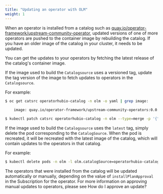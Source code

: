 ```yaml
---
title: "Updating an operator with OLM"
weight: 1
---
```


When an operator is installed from a catalog such as [quay.io/operator-framework/upstream-community-operator](https://quay.io/repository/operator-framework/upstream-community-operators), updated versions of one of more operators are pushed to the container image by rebuilding the catalog. If you have an older image of the catalog in your cluster, it needs to be updated.


You can get the updates to your operators by fetching the latest release of the catalog's container image.

If the image used to build the `Catalogsource` uses a versioned tag, update the tag version of the image to fetch updates to operators in the `Catalogsource`.

For example:

```bash
$ oc get catsrc operatorhubio-catalog -n olm -o yaml | grep image:
    
    image: quay.io/operator-framework/upstream-community-operators:0.0.1

$ kubectl patch catsrc operatorhubio-catalog -n olm --type=merge -p '{"spec": {"image": "quay.io/operator-framework/upstream-community-operators:0.0.2"}}'

```

If the image used to build the `Catalogsource` uses the `latest` tag, simply delete the pod corresponding to the `CatalogSource`. When the pod is recreated, it will be recreated with the latest image of the catalog, which will contain updates to the operators in that catalog.

For example:

```bash
$ kubectl delete pods -n olm -l olm.catalogSource=operatorhubio-catalog

```
The operators that were installed from the catalog will be updated automatically or manually, depending on the value of `installPlanApproval` in the Subscription for the operator. For more information on approving manual updates to operators, please see How do I approve an update? 
